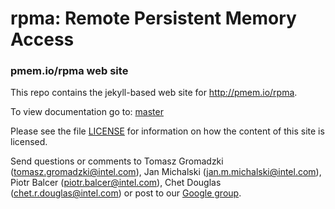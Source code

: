 rpma: Remote Persistent Memory Access
=================

### pmem.io/rpma web site

This repo contains the jekyll-based web site for http://pmem.io/rpma.

To view documentation go to: [master](https://pmem.io/rpma/manpages/master/librpma.7.html)

Please see the file [LICENSE](https://github.com/pmem/rpma/blob/gh-pages/LICENSE)
for information on how the content of this site is licensed.

Send questions or comments to
Tomasz Gromadzki (tomasz.gromadzki@intel.com),
Jan Michalski (jan.m.michalski@intel.com),
Piotr Balcer (piotr.balcer@intel.com),
Chet Douglas (chet.r.douglas@intel.com) or post to our
[Google group](https://groups.google.com/group/pmem).
